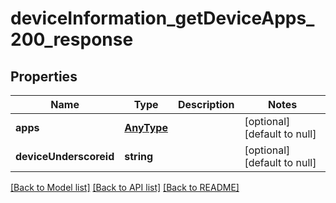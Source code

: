 # deviceInformation_getDeviceApps_200_response

## Properties
Name | Type | Description | Notes
------------ | ------------- | ------------- | -------------
**apps** | [**AnyType**](.md) |  | [optional] [default to null]
**deviceUnderscoreid** | **string** |  | [optional] [default to null]

[[Back to Model list]](../README.md#documentation-for-models) [[Back to API list]](../README.md#documentation-for-api-endpoints) [[Back to README]](../README.md)


